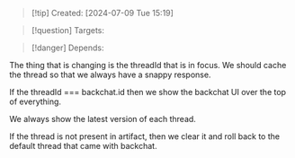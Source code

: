 
>[!tip] Created: [2024-07-09 Tue 15:19]

>[!question] Targets: 

>[!danger] Depends: 

The thing that is changing is the threadId that is in focus.
We should cache the thread so that we always have a snappy response.

If the threadId === backchat.id then we show the backchat UI over the top of everything.

We always show the latest version of each thread.

If the thread is not present in artifact, then we clear it and roll back to the default thread that came with backchat.